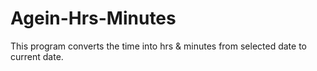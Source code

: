 # Agein-Hrs-Minutes
This program converts the time into hrs &amp; minutes from selected date to current date.
